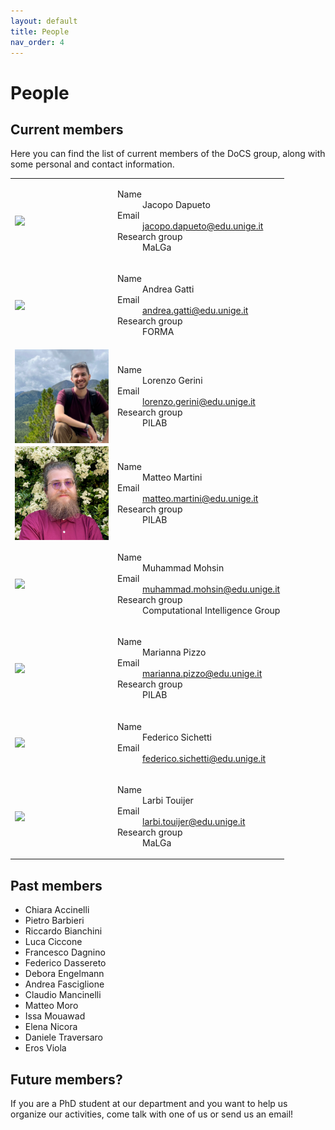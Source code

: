 ```yaml
---
layout: default
title: People
nav_order: 4
---
```


# People

## Current members

Here you can find the list of current members of the DoCS group, along with some personal and contact information.

<table>
    <tr>
        <td>
            <img src="https://rubrica.unige.it/static/foto/UUBDXlhs.jpg?1699915150.365" style="display: block; margin: 0 auto; max-width: 150px;">
        </td>
        <td>
            <dl>
                <dt>Name</dt>
                <dd>Jacopo Dapueto</dd>
                <dt>Email</dt>
                <dd><a href="mailto:jacopo.dapueto@edu.unige.it">jacopo.dapueto@edu.unige.it</a></dd>
                <dt>Research group</dt>
                <dd>MaLGa</dd>
            </dl>
        </td>
    </tr>
    <tr>
        <td>
            <img src="https://rubrica.unige.it/static/img/foto.jpg" style="display: block; margin: 0 auto; max-width: 150px;">
        </td>
        <td>
            <dl>
                <dt>Name</dt>
                <dd>Andrea Gatti</dd>
                <dt>Email</dt>
                <dd><a href="mailto:andrea.gatti@edu.unige.it">andrea.gatti@edu.unige.it</a></dd>
                <dt>Research group</dt>
                <dd>FORMA</dd>
            </dl>
        </td>
    </tr>
    <tr>
        <td>
            <img src="/assets/images/people/geriniLorenzo.jpg" style="display: block; margin: 0 auto; max-width: 150px;">
        </td>
        <td>
            <dl>
                <dt>Name</dt>
                <dd>Lorenzo Gerini</dd>
                <dt>Email</dt>
                <dd><a href="mailto:lorenzo.gerini@edu.unige.it">lorenzo.gerini@edu.unige.it</a></dd>
                <dt>Research group</dt>
                <dd>PILAB</dd>
            </dl>
        </td>
    </tr>
    <tr>
        <td>
            <img src="/assets/images/people/martiniMatteo.jpg" style="display: block; margin: 0 auto; max-width: 150px;">
        </td>
        <td>
            <dl>
                <dt>Name</dt>
                <dd>Matteo Martini</dd>
                <dt>Email</dt>
                <dd><a href="mailto:matteo.martini@edu.unige.it">matteo.martini@edu.unige.it</a></dd>
                <dt>Research group</dt>
                <dd>PILAB</dd>
            </dl>
        </td>
    </tr>
    <tr>
        <td>
            <img src="https://rubrica.unige.it/static/foto/UEBPUl1r.jpg?1700002139.4392" style="display: block; margin: 0 auto; max-width: 150px;">
        </td>
        <td>
            <dl>
                <dt>Name</dt>
                <dd>Muhammad Mohsin</dd>
                <dt>Email</dt>
                <dd><a href="mailto:muhammad.mohsin@edu.unige.it ">muhammad.mohsin@edu.unige.it </a></dd>
                <dt>Research group</dt>
                <dd>Computational Intelligence Group</dd>
            </dl>
        </td>
    </tr>
    <tr>
        <td>
            <img src="https://rubrica.unige.it/static/foto/UUBEWF9r.jpg?1699729226.7903" style="display: block; margin: 0 auto; max-width: 150px;">
        </td>
        <td>
            <dl>
                <dt>Name</dt>
                <dd>Marianna Pizzo</dd>
                <dt>Email</dt>
                <dd><a href="mailto:marianna.pizzo@edu.unige.it">marianna.pizzo@edu.unige.it</a></dd>
                <dt>Research group</dt>
                <dd>PILAB</dd>
            </dl>
        </td>
    </tr>
    <tr>
        <td>
            <img src="https://rubrica.unige.it/static/foto/UUdAX1Jv.jpg?1699729176.6326" style="display: block; margin: 0 auto; max-width: 150px;">
        </td>
        <td>
            <dl>
                <dt>Name</dt>
                <dd>Federico Sichetti</dd>
                <dt>Email</dt>
                <dd><a href="mailto:federico.sichetti@edu.unige.it">federico.sichetti@edu.unige.it</a></dd>
            </dl>
        </td>
    </tr>
    <tr>
        <td>
            <img src="https://rubrica.unige.it/static/foto/UURHWVlg.jpg?1699915068.6555" style="display: block; margin: 0 auto; max-width: 150px;">
        </td>
        <td>
            <dl>
                <dt>Name</dt>
                <dd>Larbi Touijer</dd>
                <dt>Email</dt>
                <dd><a href="mailto:larbi.touijer@edu.unige.it">larbi.touijer@edu.unige.it</a></dd>
                <dt>Research group</dt>
                <dd>MaLGa</dd>
            </dl>
        </td>
    </tr>
</table>


## Past members

- Chiara Accinelli
- Pietro Barbieri
- Riccardo Bianchini
- Luca Ciccone
- Francesco Dagnino
- Federico Dassereto
- Debora Engelmann
- Andrea Fasciglione
- Claudio Mancinelli
- Matteo Moro
- Issa Mouawad
- Elena Nicora
- Daniele Traversaro
- Eros Viola


## Future members?

If you are a PhD student at our department and you want to help us organize our activities, come talk with one of us or send us an email!